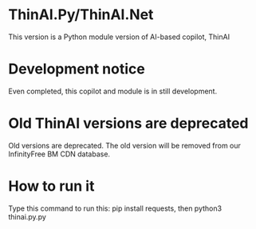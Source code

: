 # ThinAI.Py/ThinAI.Net
This version is a Python module version of AI-based copilot, ThinAI

# Development notice
Even completed, this copilot and module is in still development.

# Old ThinAI versions are deprecated
Old versions are deprecated. The old version will be removed from our InfinityFree BM CDN database.

# How to run it
Type this command to run this: pip install requests, then python3 thinai.py.py

